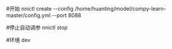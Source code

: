 
#开始
nnictl create --config /home/huanting/model/compy-learn-master/config.yml --port 8088

#停止自动调参
nnictl stop   

#环境
dev
